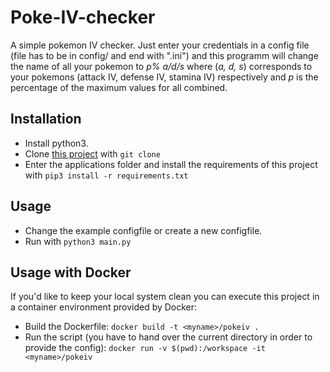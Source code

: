 # Poke-IV-checker

A simple pokemon IV checker. Just enter your credentials
in a config file (file has to be in config/ and end with ".ini")
and this programm will change the name of all your pokemon to
*p% a/d/s* where (*a, d, s*) corresponds to your pokemons 
(attack IV, defense IV, stamina IV) respectively and *p* is the percentage
of the maximum values for all combined.

## Installation
- Install python3.
- Clone [this project](https://github.com/alskgj/Poke-IV-checker.git) with `git clone`
- Enter the applications folder and install the requirements of this project with `pip3 install -r requirements.txt`

## Usage
- Change the example configfile or create a new configfile.
- Run with `python3 main.py`

## Usage with Docker
If you'd like to keep your local system clean you can execute this
project in a container environment provided by Docker:

- Build the Dockerfile: `docker build -t <myname>/pokeiv .`
- Run the script (you have to hand over the current directory in order to provide the config): `docker run -v $(pwd):/workspace -it <myname>/pokeiv`
